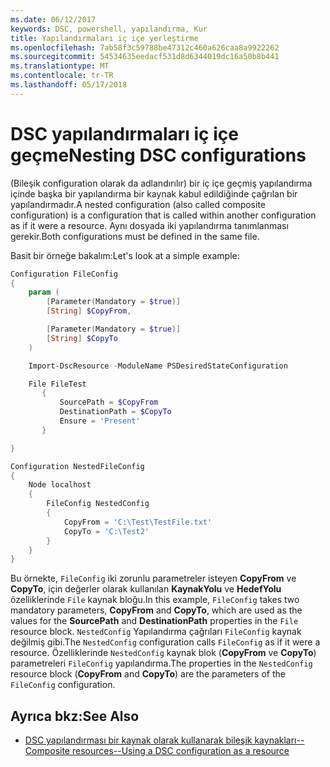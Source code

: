 ```yaml
---
ms.date: 06/12/2017
keywords: DSC, powershell, yapılandırma, Kur
title: Yapılandırmaları iç içe yerleştirme
ms.openlocfilehash: 7ab58f3c59788be47312c460a626caa8a9922262
ms.sourcegitcommit: 54534635eedacf531d8d6344019dc16a50b8b441
ms.translationtype: MT
ms.contentlocale: tr-TR
ms.lasthandoff: 05/17/2018
---
```

# <a name="nesting-dsc-configurations"></a><span data-ttu-id="beda5-103">DSC yapılandırmaları iç içe geçme</span><span class="sxs-lookup"><span data-stu-id="beda5-103">Nesting DSC configurations</span></span>

<span data-ttu-id="beda5-104">(Bileşik configuration olarak da adlandırılır) bir iç içe geçmiş yapılandırma içinde başka bir yapılandırma bir kaynak kabul edildiğinde çağrılan bir yapılandırmadır.</span><span class="sxs-lookup"><span data-stu-id="beda5-104">A nested configuration (also called composite configuration) is a configuration that is called within another configuration as if it were a resource.</span></span>
<span data-ttu-id="beda5-105">Aynı dosyada iki yapılandırma tanımlanması gerekir.</span><span class="sxs-lookup"><span data-stu-id="beda5-105">Both configurations must be defined in the same file.</span></span>

<span data-ttu-id="beda5-106">Basit bir örneğe bakalım:</span><span class="sxs-lookup"><span data-stu-id="beda5-106">Let's look at a simple example:</span></span>

```powershell
Configuration FileConfig
{
    param (
        [Parameter(Mandatory = $true)]
        [String] $CopyFrom,

        [Parameter(Mandatory = $true)]
        [String] $CopyTo
    )

    Import-DscResource -ModuleName PSDesiredStateConfiguration

    File FileTest
       {
           SourcePath = $CopyFrom
           DestinationPath = $CopyTo
           Ensure = 'Present'
       }

}

Configuration NestedFileConfig
{
    Node localhost
    {
        FileConfig NestedConfig
        {
            CopyFrom = 'C:\Test\TestFile.txt'
            CopyTo = 'C:\Test2'
        }
    }
}
```

<span data-ttu-id="beda5-107">Bu örnekte, `FileConfig` iki zorunlu parametreler isteyen **CopyFrom** ve **CopyTo**, için değerler olarak kullanılan **KaynakYolu** ve  **HedefYolu** özelliklerinde `File` kaynak bloğu.</span><span class="sxs-lookup"><span data-stu-id="beda5-107">In this example, `FileConfig` takes two mandatory parameters,  **CopyFrom** and **CopyTo**, which are used as the values for the **SourcePath** and **DestinationPath** properties in the `File` resource block.</span></span>
<span data-ttu-id="beda5-108">`NestedConfig` Yapılandırma çağrıları `FileConfig` kaynak değilmiş gibi.</span><span class="sxs-lookup"><span data-stu-id="beda5-108">The `NestedConfig` configuration calls `FileConfig` as if it were a resource.</span></span>
<span data-ttu-id="beda5-109">Özelliklerinde `NestedConfig` kaynak blok (**CopyFrom** ve **CopyTo**) parametreleri `FileConfig` yapılandırma.</span><span class="sxs-lookup"><span data-stu-id="beda5-109">The properties in the `NestedConfig` resource block (**CopyFrom** and **CopyTo**) are the parameters of the `FileConfig` configuration.</span></span>

## <a name="see-also"></a><span data-ttu-id="beda5-110">Ayrıca bkz:</span><span class="sxs-lookup"><span data-stu-id="beda5-110">See Also</span></span>

- [<span data-ttu-id="beda5-111">DSC yapılandırması bir kaynak olarak kullanarak bileşik kaynakları--</span><span class="sxs-lookup"><span data-stu-id="beda5-111">Composite resources--Using a DSC configuration as a resource</span></span>](authoringResourceComposite.md)